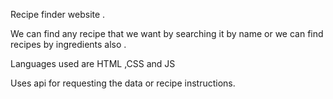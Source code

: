 Recipe finder website .

We can find any recipe that we want by searching it by name or we can find recipes by ingredients also .

Languages used are HTML ,CSS and JS

Uses api for requesting the data or recipe instructions.

